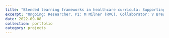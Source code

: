 ```yaml
---
title: "Blended learning frameworks in healthcare curricula: Supporting innovation and success"
excerpt: "Ongoing: Researcher. PI: M Milner (RVC). Collaborator: V Brewster (RVC)"
date: 2022-09-08
collection: portfolio
category: projects
---
```

 
